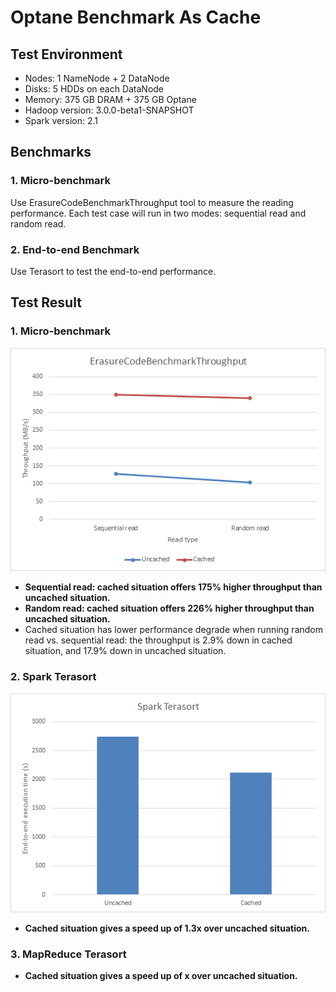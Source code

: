 Optane Benchmark As Cache
===============

Test Environment
----------------

* Nodes: 1 NameNode + 2 DataNode
* Disks: 5 HDDs on each DataNode
* Memory: 375 GB DRAM + 375 GB Optane
* Hadoop version: 3.0.0-beta1-SNAPSHOT
* Spark version: 2.1

Benchmarks 
-------------------------

### 1. Micro-benchmark
Use ErasureCodeBenchmarkThroughput tool to measure the reading performance. Each test case will run in two modes: sequential read and random read.

### 2. End-to-end Benchmark
Use Terasort to test the end-to-end performance.

Test Result
-------------------------

### 1. Micro-benchmark
![Throughput comparison using 600GB data][1]
* **Sequential read: cached situation offers 175% higher throughput than uncached situation.**
* **Random read: cached situation offers 226% higher throughput than uncached situation.**
* Cached situation has lower performance degrade when running random read vs. sequential read: the throughput is 2.9% down in cached situation, and 17.9% down in uncached situation.

### 2. Spark Terasort
![End-to-end execution time using 300GB data][2]
* **Cached situation gives a speed up of 1.3x over uncached situation.**

### 3. MapReduce Terasort

* **Cached situation gives a speed up of x over uncached situation.**
  


  [1]: ./images/1502176966922.jpg
  [2]: ./images/1502271216194.jpg